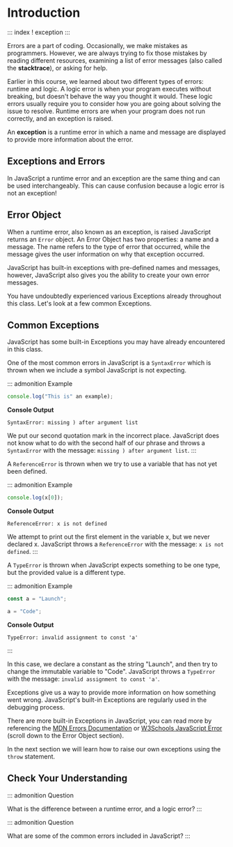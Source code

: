 # Introduction

::: index
! exception
:::

Errors are a part of coding. Occasionally, we make mistakes as
programmers. However, we are always trying to fix those mistakes by
reading different resources, examining a list of error messages (also
called the **stacktrace**), or asking for help.

Earlier in this course, we learned about two different types of errors:
runtime and logic. A logic error is when your program executes without
breaking, but doesn\'t behave the way you thought it would. These logic
errors usually require you to consider how you are going about solving
the issue to resolve. Runtime errors are when your program does not run
correctly, and an exception is raised.

An **exception** is a runtime error in which a name and message are
displayed to provide more information about the error.

## Exceptions and Errors

In JavaScript a runtime error and an exception are the same thing and
can be used interchangeably. This can cause confusion because a logic
error is not an exception!

## Error Object

When a runtime error, also known as an exception, is raised JavaScript
returns an `Error` object. An Error Object has two properties: a name
and a message. The name refers to the type of error that occurred, while
the message gives the user information on why that exception occurred.

JavaScript has built-in exceptions with pre-defined names and messages,
however, JavaScript also gives you the ability to create your own error
messages.

You have undoubtedly experienced various Exceptions already throughout
this class. Let\'s look at a few common Exceptions.

## Common Exceptions

JavaScript has some built-in Exceptions you may have already encountered
in this class.

One of the most common errors in JavaScript is a `SyntaxError` which is
thrown when we include a symbol JavaScript is not expecting.

::: admonition
Example

``` js
console.log("This is" an example);
```

**Console Output**

    SyntaxError: missing ) after argument list

We put our second quotation mark in the incorrect place. JavaScript does
not know what to do with the second half of our phrase and throws a
`SyntaxError` with the message: `missing ) after argument list`.
:::

A `ReferenceError` is thrown when we try to use a variable that has not
yet been defined.

::: admonition
Example

``` js
console.log(x[0]);
```

**Console Output**

    ReferenceError: x is not defined

We attempt to print out the first element in the variable x, but we
never declared x. JavaScript throws a `ReferenceError` with the message:
`x is not defined`.
:::

A `TypeError` is thrown when JavaScript expects something to be one
type, but the provided value is a different type.

::: admonition
Example

``` {.js linenos=""}
const a = "Launch";

a = "Code";
```

**Console Output**

    TypeError: invalid assignment to const 'a'
:::

In this case, we declare a constant as the string \"Launch\", and then
try to change the immutable variable to \"Code\". JavaScript throws a
`TypeError` with the message: `invalid assignment to const 'a'`.

Exceptions give us a way to provide more information on how something
went wrong. JavaScript\'s built-in Exceptions are regularly used in the
debugging process.

There are more built-in Exceptions in JavaScript, you can read more by
referencing the [MDN Errors
Documentation](https://developer.mozilla.org/en-US/docs/Web/JavaScript/Reference/Errors)
or [W3Schools JavaScript
Error](https://www.w3schools.com/js/js_errors.asp) (scroll down to the
Error Object section).

In the next section we will learn how to raise our own exceptions using
the `throw` statement.

## Check Your Understanding

::: admonition
Question

What is the difference between a runtime error, and a logic error?
:::

::: admonition
Question

What are some of the common errors included in JavaScript?
:::
